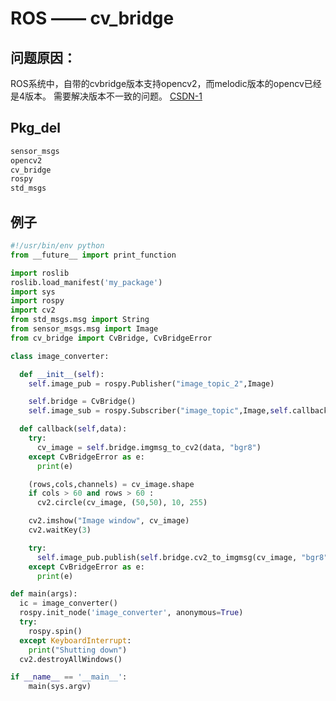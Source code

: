# ROS —— cv_bridge
## 问题原因：
ROS系统中，自带的cvbridge版本支持opencv2，而melodic版本的opencv已经是4版本。
需要解决版本不一致的问题。
[CSDN-1](https://blog.csdn.net/weixin_43434136/article/details/112646275)


## Pkg_del
``` python
sensor_msgs
opencv2
cv_bridge
rospy
std_msgs
```
## 例子
```python
#!/usr/bin/env python
from __future__ import print_function

import roslib
roslib.load_manifest('my_package')
import sys
import rospy
import cv2
from std_msgs.msg import String
from sensor_msgs.msg import Image
from cv_bridge import CvBridge, CvBridgeError

class image_converter:

  def __init__(self):
    self.image_pub = rospy.Publisher("image_topic_2",Image)

    self.bridge = CvBridge()
    self.image_sub = rospy.Subscriber("image_topic",Image,self.callback)

  def callback(self,data):
    try:
      cv_image = self.bridge.imgmsg_to_cv2(data, "bgr8")
    except CvBridgeError as e:
      print(e)

    (rows,cols,channels) = cv_image.shape
    if cols > 60 and rows > 60 :
      cv2.circle(cv_image, (50,50), 10, 255)

    cv2.imshow("Image window", cv_image)
    cv2.waitKey(3)

    try:
      self.image_pub.publish(self.bridge.cv2_to_imgmsg(cv_image, "bgr8"))
    except CvBridgeError as e:
      print(e)

def main(args):
  ic = image_converter()
  rospy.init_node('image_converter', anonymous=True)
  try:
    rospy.spin()
  except KeyboardInterrupt:
    print("Shutting down")
  cv2.destroyAllWindows()

if __name__ == '__main__':
    main(sys.argv)
```